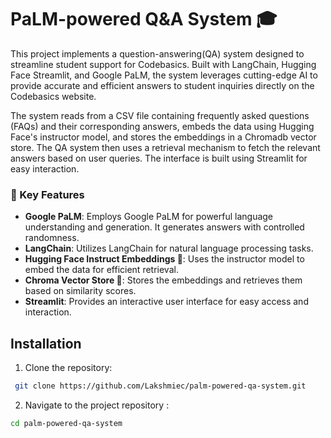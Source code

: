 # PaLM-powered Q&A System 🎓 
This project  implements a question-answering(QA) system designed to streamline student support for Codebasics. Built with LangChain, Hugging Face Streamlit, and Google PaLM, the system leverages cutting-edge AI to provide accurate and efficient answers to student inquiries directly on the Codebasics website.

The system reads from a CSV file containing frequently asked questions (FAQs) and their corresponding answers, embeds the data using Hugging Face's instructor model, and stores the embeddings in a Chromadb vector store. The QA system then uses a retrieval mechanism to fetch the relevant answers based on user queries. The interface is built using Streamlit for easy interaction.

### 🎯 Key Features
- **Google PaLM**: Employs Google PaLM for powerful language understanding and generation. It generates answers with controlled randomness.
- **LangChain**: Utilizes LangChain for natural language processing tasks.
- **Hugging Face Instruct Embeddings 🤗**: Uses the instructor model to embed the data for efficient retrieval.
- **Chroma Vector Store 🤗**: Stores the embeddings and retrieves them based on similarity scores.
- **Streamlit**: Provides an interactive user interface for easy access and interaction.

## Installation

1. Clone the repository:
  ```bash
   git clone https://github.com/Lakshmiec/palm-powered-qa-system.git
  ```
2. Navigate to the project repository :
  ```bash
  cd palm-powered-qa-system
  ```
3. Install the required packages:
  ```bash
  pip install -r requirements.txt
   ```

4. Set up environment variables:
   - Create a .env file in the root directory of your project.
   - Acquire an API key through makersuite.google.com and put it in .env file:
  ```toml
  GOOGLE_API_KEY = "your-google-api-key"
  ```
## Usage

1. Run the Streamlit app by executing:

    ```bash
    streamlit run main.py
    ```
## File Structure
├── main.py             &nbsp;                      # Streamlit app file<br>
├── palm_langchain_qa_system.py               # Main logic for the QA system<br>
├── faqs_codebasics.csv                       # CSV file containing FAQs<br>
├── .env                                      # Environment variables file<br>
├── requirements.txt                          # Python packages required<br>
└── README.md                                 # This readme file<br>


## Detailed Explanation

### Google Palm LLM

- **Temperature Setting**: The temperature is set to 0.1, which makes the model's output more deterministic and conservative. This is suitable for generating accurate and reliable answers.

### Hugging Face Embeddings

- **Model**: The project uses `hkunlp/instructor-large` for generating embeddings of the FAQ data. These embeddings are then stored in the Chroma vector store.

### Chroma Vector Store

- **Initialization**: The `initialize_chroma_vector_store` function reads the CSV file and stores the embeddings.
- **Persistence**: The vector store is persisted to disk to avoid reloading and recomputing the embeddings.

### Streamlit Interface

- **Initialize Vector Store**: A button to initialize and persist the vector store.
- **Ask Questions**: A text input field for users to enter their questions. The system fetches the most relevant answer based on the user's query.

## How to Interact with the QA System

1. **Initialize Vector Store**:
    - Click on the "Initialize Vector Store" button. This step is required only once or whenever the CSV data is updated.

2. **Ask a Question**:
    - Enter your question in the text input field and click on the "Get Answer" button.
    - The system will display the answer fetched from the vector store based on the context.



### Ideal For:

-> Educational institutions seeking to automate student support.<br>
-> Organizations aiming to leverage AI for efficient knowledge management.<br>
-> Developers interested in exploring LangChain, Streamlit, and PaLM for building interactive applications.<br>

### Get Started Today!

1. Clone the repository.
2. Install required libraries (refer to installation instructions).
3. Configure LangChain and PaLM access.
4. Run the application using Streamlit.
